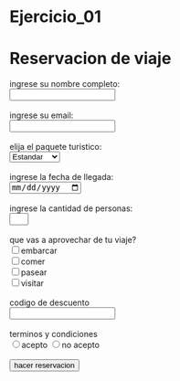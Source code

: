# Ejercicio_01

<index class="html"></index>

<html> 

<head>
    <title>Ejercicio 1</title>
    <h1> Reservacion de viaje</h1> 
</head>
<body>
    ingrese su nombre completo:
    <br>
    <input type="text"  size="20">
   <br>
<br>
ingrese su email:
<br>
<input type="email" size="20">
<br>
<br>
elija el paquete turistico:
<br>
<select>
<option value="1">Estandar</option> 
<option value="2">Economico</option>
<option value="3">Premium</option>
<option value="4">VIP</option>
</select>
<br>
<br>
ingrese la fecha de llegada:
<br>
<input type="date" size="20">
<br>
<br>
ingrese la cantidad de personas:
<br>
<input type="text" size="1">
<br>
<br>
que vas a aprovechar de tu viaje?
<br>
<input type="checkbox" value="1">embarcar
<br>
<input type="checkbox" value="2">comer
<br>
<input type="checkbox" value="3">pasear
<br>
<input type="checkbox" value="4">visitar
<br>
<br>
codigo de descuento
<br>
<input type="text" size="20">
<br>
<br>
terminos y condiciones
<br>
<input type="radio" value="1">acepto
<input type="radio" value="2">no acepto
<br>
<br>
<input type="submit" value="hacer reservacion">


  

</body>

</html>
